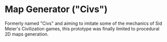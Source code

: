 # Map Generator ("Civs")
Formerly named "Civs" and aiming to imitate some of the mechanics of Sid Meier's Civilization games, this prototype was finally limited to procedural 2D maps generation.
